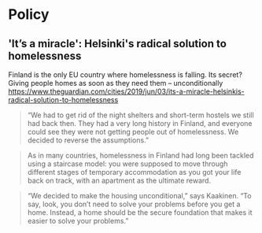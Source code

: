 # Policy

## 'It’s a miracle': Helsinki's radical solution to homelessness 
Finland is the only EU country where homelessness is falling. Its secret? Giving people homes as soon as they need them – unconditionally
<https://www.theguardian.com/cities/2019/jun/03/its-a-miracle-helsinkis-radical-solution-to-homelessness>

> “We had to get rid of the night shelters and short-term hostels we still had back then. They had a very long history in Finland, and everyone could see they were not getting people out of homelessness. We decided to reverse the assumptions.”

> As in many countries, homelessness in Finland had long been tackled using a staircase model: you were supposed to move through different stages of temporary accommodation as you got your life back on track, with an apartment as the ultimate reward.


> “We decided to make the housing unconditional,” says Kaakinen. “To say, look, you don’t need to solve your problems before you get a home. Instead, a home should be the secure foundation that makes it easier to solve your problems.”